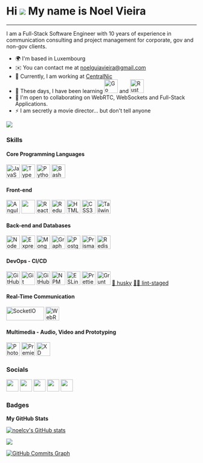 Hi ![](https://user-images.githubusercontent.com/18350557/176309783-0785949b-9127-417c-8b55-ab5a4333674e.gif)
My name is Noel Vieira
==================================================================================================================================================
-----------------------------

I am a Full-Stack Software Engineer with 10 years of experience in communication consulting and project management for corporate, gov and non-gov clients.

* 🌍  I'm based in Luxembourg
* ✉️  You can contact me at [noelguiavieira@gmail.com](mailto:noelguiavieira@gmail.com)
* 🚀  Currently, I am working at [CentralNic](https://github.com/centralnic)
* 🧠  These days, I have been learning <a href="https://go.dev/doc/" target="_blank" rel="noreferrer"><img src="https://raw.githubusercontent.com/danielcranney/readme-generator/main/public/icons/skills/go-colored.svg" width="36" height="36" alt="Go" /></a> and
<a href="https://www.rust-lang.org/" target="_blank" rel="noreferrer"><img src="https://raw.githubusercontent.com/danielcranney/readme-generator/main/public/icons/skills/rust-colored-dark.svg" width="36" height="36" alt="Rust" /></a>
* 🤝  I'm open to collaborating on WebRTC, WebSockets and Full-Stack Applications.
* ⚡  I am secretly a movie director... but don't tell anyone

<a href="https://www.twitter.com/noelguiavieira" target="_blank" rel="noreferrer"><img
src="https://img.shields.io/twitter/follow/noelguiavieira?logo=twitter&style=for-the-badge&color=0891b2&labelColor=1c1917"
/></a>
### Skills

<p align="left">

#### Core Programming Languages
<a href="https://developer.mozilla.org/en-US/docs/Web/JavaScript" target="_blank" rel="noreferrer"><img src="https://raw.githubusercontent.com/danielcranney/readme-generator/main/public/icons/skills/javascript-colored.svg" width="36" height="36" alt="JavaScript" /></a>
<a href="https://www.typescriptlang.org/" target="_blank" rel="noreferrer"><img src="https://raw.githubusercontent.com/danielcranney/readme-generator/main/public/icons/skills/typescript-colored.svg" width="36" height="36" alt="TypeScript" /></a>
<a href="https://www.python.org/" target="_blank" rel="noreferrer"><img src="https://raw.githubusercontent.com/danielcranney/readme-generator/main/public/icons/skills/python-colored.svg" width="36" height="36" alt="Python" /></a>
<a href="https://www.gnu.org/software/bash/" target="_blank" rel="noreferrer"><img src="https://upload.wikimedia.org/wikipedia/commons/8/82/Gnu-bash-logo.svg" width="36" height="36" alt="Bash" /></a>

#### Front-end
<a href="https://angular.io/" target="_blank" rel="noreferrer"><img src="https://raw.githubusercontent.com/danielcranney/readme-generator/main/public/icons/skills/angularjs-colored.svg" width="36" height="36" alt="Angular" /></a>
<a href="https://ngrx.io/"><img width="36" height="36" src="https://cdn.cdnlogo.com/logos/n/66/ngrx.svg"></a> 
<a href="https://reactjs.org/" target="_blank" rel="noreferrer"><img src="https://raw.githubusercontent.com/danielcranney/readme-generator/main/public/icons/skills/react-colored.svg" width="36" height="36" alt="React" /></a>
<a href="https://redux.js.org/" target="_blank" rel="noreferrer"><img src="https://raw.githubusercontent.com/danielcranney/readme-generator/main/public/icons/skills/redux-colored.svg" width="36" height="36" alt="Redux" /></a>
<a href="https://developer.mozilla.org/en-US/docs/Glossary/HTML5" target="_blank" rel="noreferrer"><img src="https://raw.githubusercontent.com/danielcranney/readme-generator/main/public/icons/skills/html5-colored.svg" width="36" height="36" alt="HTML5" /></a>
<a href="https://www.w3.org/TR/CSS/#css" target="_blank" rel="noreferrer"><img src="https://raw.githubusercontent.com/danielcranney/readme-generator/main/public/icons/skills/css3-colored.svg" width="36" height="36" alt="CSS3" /></a>
<a href="https://tailwindcss.com/" target="_blank" rel="noreferrer"><img src="https://raw.githubusercontent.com/danielcranney/readme-generator/main/public/icons/skills/tailwindcss-colored.svg" width="36" height="36" alt="TailwindCSS" /></a>

#### Back-end and Databases

<a href="https://nodejs.org/en/" target="_blank" rel="noreferrer"><img src="https://raw.githubusercontent.com/danielcranney/readme-generator/main/public/icons/skills/nodejs-colored.svg" width="36" height="36" alt="NodeJS" /></a>
<a href="https://expressjs.com/" target="_blank" rel="noreferrer"><img src="https://raw.githubusercontent.com/danielcranney/readme-generator/main/public/icons/skills/express-colored-dark.svg" width="36" height="36" alt="Express" /></a>
<a href="https://www.mongodb.com/" target="_blank" rel="noreferrer"><img src="https://raw.githubusercontent.com/danielcranney/readme-generator/main/public/icons/skills/mongodb-colored.svg" width="36" height="36" alt="MongoDB" /></a>
<a href="https://graphql.org/" target="_blank" rel="noreferrer"><img src="https://raw.githubusercontent.com/danielcranney/readme-generator/main/public/icons/skills/graphql-colored.svg" width="36" height="36" alt="GraphQL" /></a>
<a href="https://www.postgresql.org/" target="_blank" rel="noreferrer"><img src="https://raw.githubusercontent.com/danielcranney/readme-generator/main/public/icons/skills/postgresql-colored.svg" width="36" height="36" alt="PostgreSQL" /></a>
<a href="https://www.prisma.io/" target="_blank" rel="noreferrer"><img src="https://www.svgrepo.com/show/374002/prisma.svg" width="36" height="36" alt="Prisma" /></a>
<a href="https://www.redis.io/" target="_blank" rel="noreferrer"><img src="https://upload.wikimedia.org/wikipedia/commons/6/64/Logo-redis.svg" width="36" height="36" alt="Redis" /></a>

#### DevOps - CI/CD
<a href="https://github.com/actions/" target="_blank" rel="noreferrer"><img src="https://avatars.githubusercontent.com/u/44036562?s=200&v=4" width="36" height="36" alt="GitHub Actions"/></a>
<a href="https://git-scm.com/" target="_blank" rel="noreferrer"><img src="https://upload.wikimedia.org/wikipedia/commons/3/3f/Git_icon.svg" width="36" height="36" alt="Git"/></a>
<a href="https://github.com/features/packages" target="_blank" rel="noreferrer"><img src="https://github.githubassets.com/images/modules/site/packages/icon-integration.png" width="36" height="36" alt="GitHub Package Registry"/></a>
<a href="https://npmjs.com" target="_blank" rel="noreferrer"><img src="https://upload.wikimedia.org/wikipedia/commons/d/db/Npm-logo.svg" width="36" height="36" alt="NPM"/></a>
<a href="https://eslint.org/" target="_blank" rel="noreferrer"><img src="https://upload.wikimedia.org/wikipedia/commons/e/e3/ESLint_logo.svg" width="36" height="36" alt="ESLint"/></a> 
<a href="https://prettier.io/" target="_blank" rel="noreferrer"><img src="https://prettier.io/icon.png" width="36" height="36" alt="Prettier" /></a>
<a href="https://gruntjs.com/" target="_blank" rel="noreferrer"><img src="https://upload.wikimedia.org/wikipedia/commons/8/88/Grunt.svg" width="36" height="36" alt="Grunt" /></a>
<a href="https://typicode.github.io/husky/" target="_blank" style="width: 36px; height: 36px" rel="noreferrer">🐶 husky</a>
<a href="https://github.com/okonet/lint-staged" target="_blank" style="width: 36px; height: 36px" rel="noreferrer">🚫💩 lint-staged</a>

#### Real-Time Communication

<a href="https://socket.io/" target="_blank" rel="noreferrer"><img src="https://socket.io/images/logo-dark.svg" width="100" height="36" alt="SocketIO" /></a>
<a href="https://webrtc.org/" target="_blank" rel="noreferrer"><img src="https://webrtc.github.io/webrtc-org/assets/images/webrtc-logo-vert-retro-dist.svg" width="36" height="36" alt="WebRTC"/></a>


#### Multimedia - Audio, Video and Prototyping

<a href="https://www.adobe.com/uk/products/photoshop.html" target="_blank" rel="noreferrer"><img src="https://raw.githubusercontent.com/danielcranney/readme-generator/main/public/icons/skills/photoshop-colored-dark.svg" width="36" height="36" alt="Photoshop" /></a>
<a href="https://www.adobe.com/uk/products/premiere.html" target="_blank" rel="noreferrer"><img src="https://raw.githubusercontent.com/danielcranney/readme-generator/main/public/icons/skills/premierepro-colored-dark.svg" width="36" height="36" alt="Premiere Pro" /></a>
<a href="https://www.adobe.com/uk/products/xd.html" target="_blank" rel="noreferrer"><img src="https://raw.githubusercontent.com/danielcranney/readme-generator/main/public/icons/skills/xd-colored-dark.svg" width="36" height="36" alt="XD" /></a>
</p>

### Socials

<p align="left"> <a href="https://www.github.com/noelcv" target="_blank" rel="noreferrer"><img src="https://raw.githubusercontent.com/danielcranney/readme-generator/main/public/icons/socials/github-dark.svg" width="32" height="32" /></a> <a href="https://www.linkedin.com/in/noelguiavieira" target="_blank" rel="noreferrer"><img src="https://raw.githubusercontent.com/danielcranney/readme-generator/main/public/icons/socials/linkedin.svg" width="32" height="32" /></a> <a href="http://www.medium.com/@noelcv" target="_blank" rel="noreferrer"><img src="https://raw.githubusercontent.com/danielcranney/readme-generator/main/public/icons/socials/medium-dark.svg" width="32" height="32" /></a> <a href="https://www.twitter.com/noelguiavieira" target="_blank" rel="noreferrer"><img src="https://raw.githubusercontent.com/danielcranney/readme-generator/main/public/icons/socials/twitter.svg" width="32" height="32" /></a> <a href="https://www.youtube.com/c/UCKg-5PWxPht3PISBSFka1ug" target="_blank" rel="noreferrer"><img src="https://raw.githubusercontent.com/danielcranney/readme-generator/main/public/icons/socials/youtube.svg" width="32" height="32" /></a></p>

### Badges

<b>My GitHub Stats</b>

<a href="http://www.github.com/noelcv"><img src="https://github-readme-stats.vercel.app/api?username=noelcv&show_icons=true&hide=&count_private=true&title_color=0891b2&text_color=ffffff&icon_color=0891b2&bg_color=1c1917&hide_border=true&show_icons=true" alt="noelcv's GitHub stats" /></a>

<a href="http://www.github.com/noelcv"><img src="https://github-readme-streak-stats.herokuapp.com/?user=noelcv&stroke=ffffff&background=1c1917&ring=0891b2&fire=0891b2&currStreakNum=ffffff&currStreakLabel=0891b2&sideNums=ffffff&sideLabels=ffffff&dates=ffffff&hide_border=true" /></a>

<a href="http://www.github.com/noelcv"><img src="https://activity-graph.herokuapp.com/graph?username=noelcv&bg_color=1c1917&color=ffffff&line=0891b2&point=ffffff&area_color=1c1917&area=true&hide_border=true&custom_title=GitHub%20Commits%20Graph" alt="GitHub Commits Graph" /></a>

